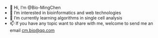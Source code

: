 - 👋 Hi, I’m @Bio-MingChen
- 👀 I’m interested in bioinformatics and web technologies
- 🌱 I’m currently learning algorithms in single cell analysis
- 📫 If you have any topic want to share with me, welcome to send me an email cm.bio@qq.com

<!---
Bio-MingChen/Bio-MingChen is a ✨ special ✨ repository because its `README.md` (this file) appears on your GitHub profile.
You can click the Preview link to take a look at your changes.
--->
